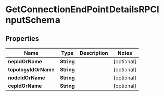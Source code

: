 
# GetConnectionEndPointDetailsRPCInputSchema

## Properties
Name | Type | Description | Notes
------------ | ------------- | ------------- | -------------
**nepIdOrName** | **String** |  |  [optional]
**topologyIdOrName** | **String** |  |  [optional]
**nodeIdOrName** | **String** |  |  [optional]
**cepIdOrName** | **String** |  |  [optional]



